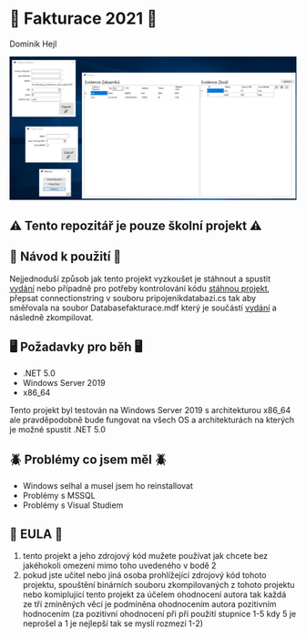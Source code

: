 # 📜 Fakturace 2021 📜

Dominik Hejl

![Screenshot](https://github.com/panmourovaty/Fakturace2021/blob/main/printsceen.PNG)

## ⚠️ Tento repozitář je pouze školní projekt ⚠️

## 📖 Návod k použití 📖
Nejjednoduší způsob jak tento projekt vyzkoušet je stáhnout a spustit [vydání](https://github.com/panmourovaty/Fakturace2021/releases/) nebo případně pro potřeby kontrolování kódu [stáhnou projekt](https://github.com/panmourovaty/Fakturace2021/archive/main.zip), přepsat connectionstring v souboru pripojenikdatabazi.cs tak aby směřovala na soubor Databasefakturace.mdf který je součástí [vydání](https://github.com/panmourovaty/Fakturace2021/releases/) a následně zkompilovat.

## 🖥️ Požadavky pro běh 🖥️
- .NET 5.0
- Windows Server 2019
- x86_64

Tento projekt byl testován na Windows Server 2019 s architekturou x86_64 ale pravděpodobně bude fungovat na všech OS a architekturách na kterých je možné spustit .NET 5.0

## 🪲 Problémy co jsem měl 🪲

- Windows selhal a musel jsem ho reinstallovat
- Problémy s MSSQL
- Problémy s Visual Studiem

## 🤮 EULA 🤮
1. tento projekt a jeho zdrojový kód mužete používat jak chcete bez jakéhokoli omezení mimo toho uvedeného v bodě 2
2. pokud jste učitel nebo jiná osoba prohlížející zdrojový kód tohoto projektu, spouštění binárních souboru zkompilovaných z tohoto projektu nebo komiplující tento projekt za účelem ohodnocení autora tak každá ze tří zmíněných věcí je podmíněna ohodnocením autora pozitivním hodnocením (za pozitivní ohodnocení při při použití stupnice 1-5 kdy 5 je neprošel a 1 je nejlepší tak se myslí rozmezí 1-2)
